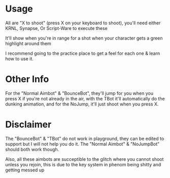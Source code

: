 # Usage

All are "X to shoot" (press X on your keyboard to shoot), you'll need either KRNL, Synapse, Or Script-Ware to execute these

It'll show when you're in range for a shot when your character gets a green highlight around them

I recommend going to the practice place to get a feel for each one & learn how to use it.

# Other Info

For the "Normal Aimbot" & "BounceBot", they'll jump for you when you press X if you're not already in the air, with the TBot it'll automatically do the dunking animation, and for the NoJump, it'll just shoot when you press X.

# Disclaimer

The "BounceBot" & "TBot" do not work in playground, they can be edited to support but I will not help you do it. The "Normal Aimbot" &  "NoJumpBot" should both work though.

Also, all these aimbots are succeptible to the glitch where you cannot shoot unless you rejoin, this is due to the key system in phenom being shitty and getting messed up
